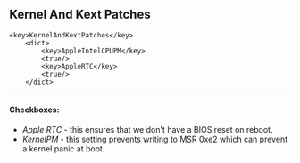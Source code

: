 
## Kernel And Kext Patches


```markup
<key>KernelAndKextPatches</key>
	<dict>
		<key>AppleIntelCPUPM</key>
		<true/>
		<key>AppleRTC</key>
		<true/>
	</dict>
```

---
#### Checkboxes:

* _Apple RTC_ - this ensures that we don't have a BIOS reset on reboot.
* _KernelPM_ - this setting prevents writing to MSR 0xe2 which can prevent a kernel panic at boot.
